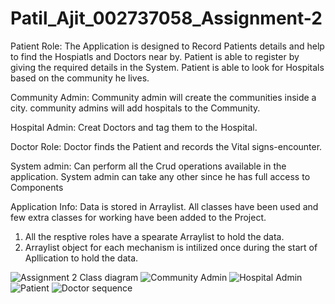 # Patil_Ajit_002737058_Assignment-2

Patient Role:
The Application is designed to Record Patients details and help to find the Hospiatls and Doctors near by.
Patient is able to register by giving the required details in the System.
Patient is able to look for Hospitals based on the community he lives.


Community Admin:
Community admin will create the communities inside a city.
community admins will add hospitals to the Community.

Hospital Admin:
Creat Doctors and tag them to the Hospital.

Doctor Role:
Doctor finds the Patient and records the Vital signs-encounter.

System admin:
Can perform all the Crud operations available in the application.
System admin can take any other since he has full access to Components

Application Info: Data is stored in Arraylist.
All classes have been used and few extra classes for working have been added to the Project.
1. All the resptive roles have a spearate Arraylist to hold the data.
2. Arraylist object for each mechanism is intilized once during the start of Apllication to hold the data.

![Assignment 2 Class diagram](https://user-images.githubusercontent.com/114351189/198914262-5c4a9e7f-527e-47bd-9656-bba641690906.png)
![Community Admin](https://user-images.githubusercontent.com/114351189/198914307-d0f7f400-dcb8-46e6-80e8-734ea46d7287.png)
![Hospital Admin](https://user-images.githubusercontent.com/114351189/198914320-c6799ea1-64a1-4be6-bfea-a9657c152aa8.png)
![Patient](https://user-images.githubusercontent.com/114351189/198914323-b2397f10-27b6-45c5-b67c-ce016e0e6589.png)
![Doctor sequence](https://user-images.githubusercontent.com/114351189/198925929-41f7bc33-508e-4289-a678-0ad31ebb8a98.png)


